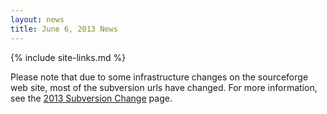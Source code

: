 ```yaml
---
layout: news
title: June 6, 2013 News
---
```

{% include site-links.md %}

Please note that due to some infrastructure changes on
the sourceforge web site, most of the subversion urls
have changed. For more information, see the
[2013 Subversion Change]({{wiki}}/2013%20Subversion%20Change) page.